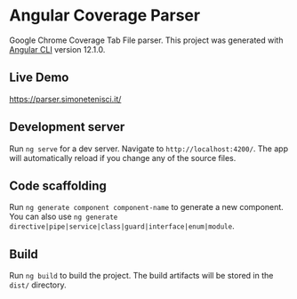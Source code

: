 # Angular Coverage Parser

Google Chrome Coverage Tab File parser. This project was generated with [Angular CLI](https://github.com/angular/angular-cli) version 12.1.0.

## Live Demo
https://parser.simonetenisci.it/

## Development server

Run `ng serve` for a dev server. Navigate to `http://localhost:4200/`. The app will automatically reload if you change any of the source files.

## Code scaffolding

Run `ng generate component component-name` to generate a new component. You can also use `ng generate directive|pipe|service|class|guard|interface|enum|module`.

## Build

Run `ng build` to build the project. The build artifacts will be stored in the `dist/` directory.
